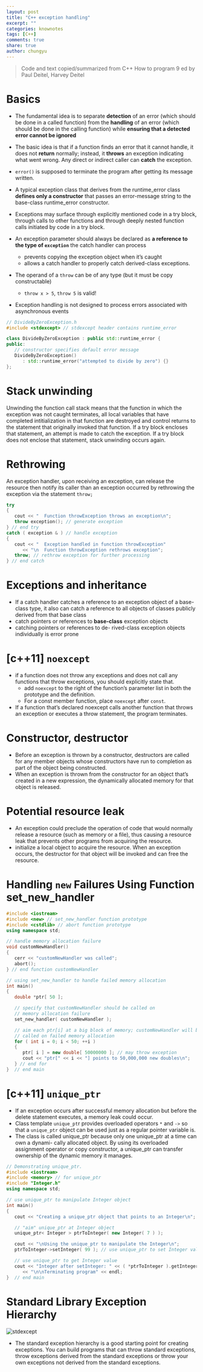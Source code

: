 ```yaml
---
layout: post
title: "C++ exception handling"
excerpt: ""
categories: knownotes
tags: [C++]
comments: true
share: true
author: chungyu
---
```


> Code and text copied/summarized from C++ How to program 9 ed by Paul Deitel, Harvey Deitel


# Basics

* The fundamental idea is to separate **detection** of an error (which should be done in a called function) from the **handling** of an error (which should be done in the calling function) while **ensuring that a detected error cannot be ignored**

* The basic idea is that if a function finds an error that it cannot handle, it does not **return** normally; instead, it **throws** an exception indicating what went wrong. Any direct or indirect caller can **catch** the exception.

* `error()` is supposed to terminate the program after getting its message written.

* A typical exception class that derives from the runtime_error class **defines only a constructor** that passes an error-message string to the base-class runtime_error constructor.

* Exceptions may surface through explicitly mentioned code in a try block,
  through calls to other functions and through deeply nested function calls
  initiated by code in a try block.
* An exception parameter should always be declared as **a reference to the type of `exception`** the catch handler can process
  * prevents copying the exception object when it’s caught
  * allows a catch handler to properly catch derived-class exceptions.
* The operand of a `throw` can be of any type (but it must be copy constructable)
  * `throw x > 5`, `throw 5` is valid!
* Exception handling is not designed to process errors associated with asynchronous events


```cpp
// DivideByZeroException.h
#include <stdexcept> // stdexcept header contains runtime_error

class DivideByZeroException : public std::runtime_error {
public:
   // constructor specifies default error message
   DivideByZeroException()
      : std::runtime_error("attempted to divide by zero") {}
};
```



# Stack unwinding
Unwinding the function call stack means that the function in which the exception was not caught terminates, all local variables that have completed intitialization in that function are destroyed and control returns to the statement that originally invoked that function. If a try block encloses that statement, an attempt is made to catch the exception. If a try block does not enclose that statement, stack unwinding occurs again.


# Rethrowing
 An exception handler, upon receiving an exception, can release the resource then notify its caller than an exception occurred by rethrowing the exception via the statement `throw;`

```cpp
try
{
   cout << "  Function throwException throws an exception\n";
   throw exception(); // generate exception
} // end try
catch ( exception & ) // handle exception
{
   cout << "  Exception handled in function throwException"
      << "\n  Function throwException rethrows exception";
   throw; // rethrow exception for further processing
} // end catch
```

# Exceptions and inheritance
* If a catch handler catches a reference to an exception object of a base-class type, it also can catch a reference to all objects of classes publicly derived from that base class
* catch pointers or references to **base-class** exception objects
* catching pointers or references to de- rived-class exception objects individually is error prone

# [c++11] `noexcept`
* if a function does not throw any exceptions and does not call any functions that throw exceptions, you should explicitly state that.
  * add `noexcept` to the right of the function’s parameter list in both the prototype and the definition.
  * For a const member function, place `noexcept` after `const`.
* If a function that’s declared noexcept calls another function that throws an exception or executes a throw statement, the program terminates.

# Constructor, destructor
* Before an exception is thrown by a constructor, destructors are called for any member objects whose constructors have run to completion as part of the object being constructed.
* When an exception is thrown from the constructor for an object that’s created in a new expression, the dynamically allocated memory for that object is released.

# Potential resource leak
* An exception could preclude the operation of code that would normally release a resource (such as memory or a file), thus causing a resource leak that prevents other programs from acquiring the resource.
* initialize a local object to acquire the resource. When an exception occurs, the destructor for that object will be invoked and can free the resource.


# Handling `new` Failures Using Function set_new_handler

```cpp
#include <iostream>
#include <new> // set_new_handler function prototype
#include <cstdlib> // abort function prototype
using namespace std;

// handle memory allocation failure
void customNewHandler()                  
{                                        
   cerr << "customNewHandler was called";
   abort();                              
} // end function customNewHandler       

// using set_new_handler to handle failed memory allocation
int main()
{
   double *ptr[ 50 ];

   // specify that customNewHandler should be called on
   // memory allocation failure                         
   set_new_handler( customNewHandler );                 

   // aim each ptr[i] at a big block of memory; customNewHandler will be
   // called on failed memory allocation
   for ( int i = 0; i < 50; ++i )
   {
      ptr[ i ] = new double[ 50000000 ]; // may throw exception
      cout << "ptr[" << i << "] points to 50,000,000 new doubles\n";
   } // end for
}  // end main
```

# [c++11] `unique_ptr`
* If an exception occurs after successful memory allocation but before the delete statement executes, a memory leak could occur.
* Class template `unique_pt`r provides overloaded operators `*` and `->` so that a `unique_ptr` object can be used just as a regular pointer variable is.
* The class is called unique_ptr because only one unique_ptr at a time can own a dynami- cally allocated object. By using its overloaded assignment operator or copy constructor, a unique_ptr can transfer ownership of the dynamic memory it manages.

```cpp
// Demonstrating unique_ptr.
#include <iostream>
#include <memory> // for unique_ptr
#include "Integer.h"
using namespace std;

// use unique_ptr to manipulate Integer object
int main()
{
   cout << "Creating a unique_ptr object that points to an Integer\n";

   // "aim" unique_ptr at Integer object
   unique_ptr< Integer > ptrToInteger( new Integer( 7 ) );

   cout << "\nUsing the unique_ptr to manipulate the Integer\n";
   ptrToInteger->setInteger( 99 ); // use unique_ptr to set Integer value

   // use unique_ptr to get Integer value
   cout << "Integer after setInteger: " << ( *ptrToInteger ).getInteger()
      << "\n\nTerminating program" << endl;
}  // end main

```

# Standard Library Exception Hierarchy
![stdexcept]({{site.url}}/images/cpp/stdexcept.png)
* The standard exception hierarchy is a good starting point for creating exceptions. You can build programs that can throw standard exceptions, throw exceptions derived from the standard exceptions or throw your own exceptions not derived from the standard exceptions.

